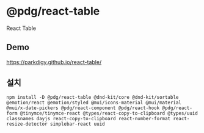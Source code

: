 # @pdg/react-table

React Table

## Demo

https://parkdigy.github.io/react-table/

## 설치
```
npm install -D @pdg/react-table @dnd-kit/core @dnd-kit/sortable @emotion/react @emotion/styled @mui/icons-material @mui/material @mui/x-date-pickers @pdg/react-component @pdg/react-hook @pdg/react-form @tinymce/tinymce-react @types/react-copy-to-clipboard @types/uuid classnames dayjs react-copy-to-clipboard react-number-format react-resize-detector simplebar-react uuid
```
